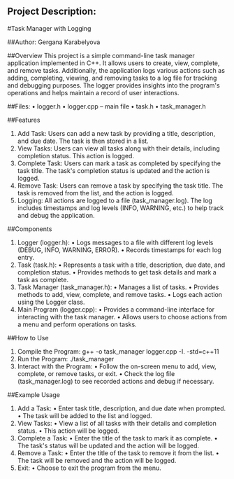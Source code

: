## Project Description: 

#Task Manager with Logging

##Author: Gergana Karabelyova

##Overview
This project is a simple command-line task manager application implemented in C++. It allows users to create, view, complete, and remove tasks. Additionally, the application logs various actions such as adding, completing, viewing, and removing tasks to a log file for tracking and debugging purposes. The logger provides insights into the program's operations and helps maintain a record of user interactions.

##Files:
•	logger.h
•	logger.cpp – main file
•	task.h
•	task_manager.h

##Features
1.	Add Task: Users can add a new task by providing a title, description, and due date. The task is then stored in a list.
2.	View Tasks: Users can view all tasks along with their details, including completion status. This action is logged.
3.	Complete Task: Users can mark a task as completed by specifying the task title. The task's completion status is updated and the action is logged.
4.	Remove Task: Users can remove a task by specifying the task title. The task is removed from the list, and the action is logged.
5.	Logging: All actions are logged to a file (task_manager.log). The log includes timestamps and log levels (INFO, WARNING, etc.) to help track and debug the application.

##Components
1.	Logger (logger.h):
•	Logs messages to a file with different log levels (DEBUG, INFO, WARNING, ERROR).
•	Records timestamps for each log entry.
2.	Task (task.h):
•	Represents a task with a title, description, due date, and completion status.
•	Provides methods to get task details and mark a task as complete.
3.	Task Manager (task_manager.h):
•	Manages a list of tasks.
•	Provides methods to add, view, complete, and remove tasks.
•	Logs each action using the Logger class.
4.	Main Program (logger.cpp):
•	Provides a command-line interface for interacting with the task manager.
•	Allows users to choose actions from a menu and perform operations on tasks.

##How to Use
1.	Compile the Program:
g++ -o task_manager logger.cpp -I. -std=c++11 
2.	Run the Program:
./task_manager 
3.	Interact with the Program:
•	Follow the on-screen menu to add, view, complete, or remove tasks, or exit.
•	Check the log file (task_manager.log) to see recorded actions and debug if necessary.

##Example Usage
1.	Add a Task:
•	Enter task title, description, and due date when prompted.
•	The task will be added to the list and logged.
2.	View Tasks:
•	View a list of all tasks with their details and completion status.
•	This action will be logged.
3.	Complete a Task:
•	Enter the title of the task to mark it as complete.
•	The task's status will be updated and the action will be logged.
4.	Remove a Task:
•	Enter the title of the task to remove it from the list.
•	The task will be removed and the action will be logged.
5.	Exit:
•	Choose to exit the program from the menu.


